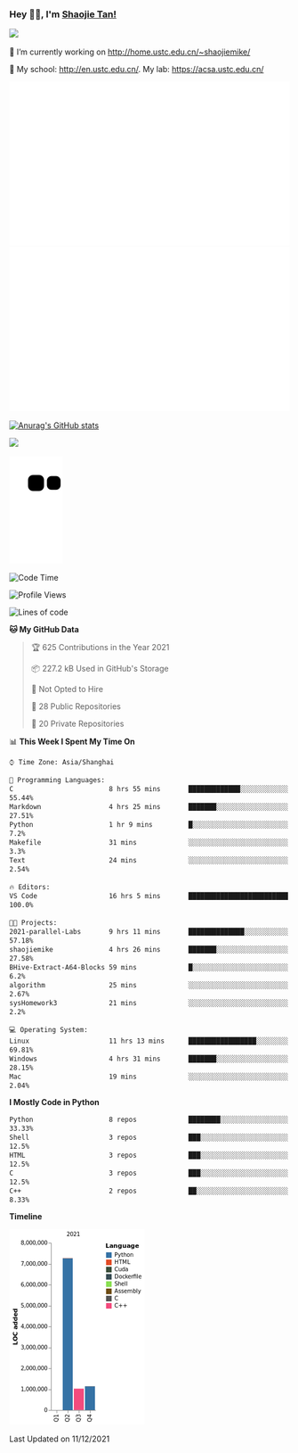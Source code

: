 

<!--
**Kirrito-k423/Kirrito-k423** is a ✨ _special_ ✨ repository because its `README.md` (this file) appears on your GitHub profile.

Here are some ideas to get you started:

- 🔭 I’m currently working on ...
- 🌱 I’m currently learning ...
- 👯 I’m looking to collaborate on ...
- 🤔 I’m looking for help with ...
- 💬 Ask me about ...
- 📫 How to reach me: ...
- 😄 Pronouns: ...
- ⚡ Fun fact: ...
-->
### Hey 👋🏽, I'm [Shaojie Tan!](http://home.ustc.edu.cn/~shaojiemike/about)

![](https://visitor-badge.glitch.me/badge?page_id=Kirrito-k423.Kirrito-k423)

🔭 I’m currently working on http://home.ustc.edu.cn/~shaojiemike/

👯 My school: http://en.ustc.edu.cn/. My lab: https://acsa.ustc.edu.cn/

![](https://github.com/Kirrito-k423/github-stats/blob/master/generated/overview.svg)
![](https://github.com/Kirrito-k423/github-stats/blob/master/generated/languages.svg)

[![Anurag's GitHub stats](https://github-readme-stats.vercel.app/api?username=Kirrito-k423&theme=flag-india&show_icons=true&hide=stars,prs,issues,contribs)](https://github.com/anuraghazra/github-readme-stats)

![](https://github-profile-summary-cards.vercel.app/api/cards/profile-details?username=Kirrito-k423&theme=vue)

![snake gif](https://github.com/Kirrito-k423/Kirrito-k423/blob/output/github-contribution-grid-snake.svg)

<!--START_SECTION:waka-->
![Code Time](http://img.shields.io/badge/Code%20Time-16%20hrs%208%20mins-blue)

![Profile Views](http://img.shields.io/badge/Profile%20Views-114-blue)

![Lines of code](https://img.shields.io/badge/From%20Hello%20World%20I%27ve%20Written-9%20Million%20lines%20of%20code-blue)

**🐱 My GitHub Data** 

> 🏆 625 Contributions in the Year 2021
 > 
> 📦 227.2 kB Used in GitHub's Storage 
 > 
> 🚫 Not Opted to Hire
 > 
> 📜 28 Public Repositories 
 > 
> 🔑 20 Private Repositories  
 > 
📊 **This Week I Spent My Time On** 

```text
⌚︎ Time Zone: Asia/Shanghai

💬 Programming Languages: 
C                        8 hrs 55 mins       █████████████░░░░░░░░░░░░   55.44% 
Markdown                 4 hrs 25 mins       ███████░░░░░░░░░░░░░░░░░░   27.51% 
Python                   1 hr 9 mins         █░░░░░░░░░░░░░░░░░░░░░░░░   7.2% 
Makefile                 31 mins             ░░░░░░░░░░░░░░░░░░░░░░░░░   3.3% 
Text                     24 mins             ░░░░░░░░░░░░░░░░░░░░░░░░░   2.54%

🔥 Editors: 
VS Code                  16 hrs 5 mins       █████████████████████████   100.0%

🐱‍💻 Projects: 
2021-parallel-Labs       9 hrs 11 mins       ██████████████░░░░░░░░░░░   57.18% 
shaojiemike              4 hrs 26 mins       ███████░░░░░░░░░░░░░░░░░░   27.58% 
BHive-Extract-A64-Blocks 59 mins             █░░░░░░░░░░░░░░░░░░░░░░░░   6.2% 
algorithm                25 mins             ░░░░░░░░░░░░░░░░░░░░░░░░░   2.67% 
sysHomework3             21 mins             ░░░░░░░░░░░░░░░░░░░░░░░░░   2.2%

💻 Operating System: 
Linux                    11 hrs 13 mins      █████████████████░░░░░░░░   69.81% 
Windows                  4 hrs 31 mins       ███████░░░░░░░░░░░░░░░░░░   28.15% 
Mac                      19 mins             ░░░░░░░░░░░░░░░░░░░░░░░░░   2.04%

```

**I Mostly Code in Python** 

```text
Python                   8 repos             ████████░░░░░░░░░░░░░░░░░   33.33% 
Shell                    3 repos             ███░░░░░░░░░░░░░░░░░░░░░░   12.5% 
HTML                     3 repos             ███░░░░░░░░░░░░░░░░░░░░░░   12.5% 
C                        3 repos             ███░░░░░░░░░░░░░░░░░░░░░░   12.5% 
C++                      2 repos             ██░░░░░░░░░░░░░░░░░░░░░░░   8.33%

```


**Timeline**

![Chart not found](https://raw.githubusercontent.com/Kirrito-k423/Kirrito-k423/main/charts/bar_graph.png) 


 Last Updated on 11/12/2021
<!--END_SECTION:waka-->

